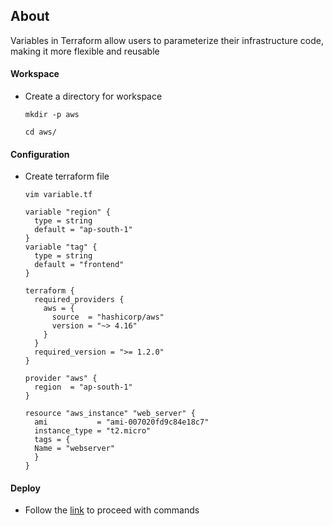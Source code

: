 ## About
Variables in Terraform allow users to parameterize their infrastructure code, making it more flexible and reusable

#### Workspace
- Create a directory for workspace
  ```
  mkdir -p aws
  ```
  ```
  cd aws/
  ```
#### Configuration
- Create terraform file
  ```
  vim variable.tf
  ```
  ```
  variable "region" {
    type = string
    default = "ap-south-1"
  }
  variable "tag" {
    type = string
    default = "frontend"
  }
  ```
  ```
  terraform {
    required_providers {
      aws = {
        source  = "hashicorp/aws"
        version = "~> 4.16"
      }
    }
    required_version = ">= 1.2.0"
  }

  provider "aws" {
    region  = "ap-south-1"
  }

  resource "aws_instance" "web_server" {
    ami           = "ami-007020fd9c84e18c7"
    instance_type = "t2.micro"
    tags = {
    Name = "webserver"
    }
  }
  ```
#### Deploy
- Follow the [link](../README.md) to proceed with commands

